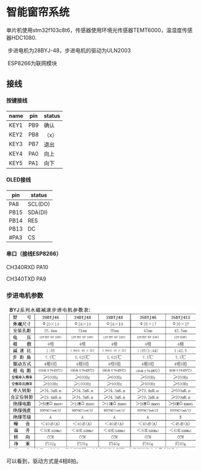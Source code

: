 # 智能窗帘系统

​       单片机使用stm32f103c8t6，传感器使用环境光传感器TEMT6000，温湿度传感器HDC1080.

​	步进电机为28BYJ-48，步进电机的驱动为ULN2003

​	ESP8266为联网模块

## 接线

#### 按键接线

| name | pin  | status |
| ---- | ---- | ------ |
| KEY1 | PB9  | 确认   |
| KEY2 | PB8  | （x）  |
| KEY3 | PB7  | 退出   |
| KEY4 | PA0  | 向上   |
| KEY5 | PA1  | 向下   |

#### OLED接线
| pin  | status  |
| ---- | ------- |
| PA8  | SCL(DO) |
| PB15 | SDA(DI) |
| PB14 | RES     |
| PB13 | DC      |
| #PA3 | CS      |

#### 串口（接线ESP8266）

CH340RXD	PA10

CH340TXD	PA9

### 步进电机参数

![ZLM}XG8YRF0_8@328KGG7NS](\images\ZLM}XG8YRF0_8@328KGG7NS.png)

可以看到，驱动方式是4相8拍。

